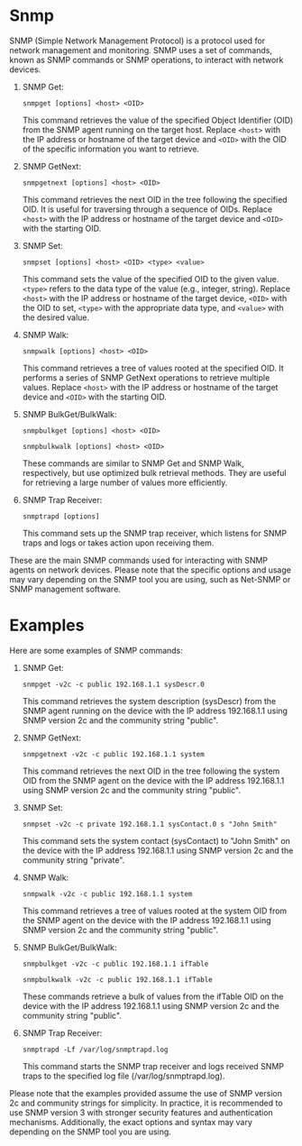 # Snmp

SNMP (Simple Network Management Protocol) is a protocol used for network management and monitoring. SNMP uses a set of commands, known as SNMP commands or SNMP operations, to interact with network devices.

1. SNMP Get:
   ```
   snmpget [options] <host> <OID>
   ```
   This command retrieves the value of the specified Object Identifier (OID) from the SNMP agent running on the target host. Replace `<host>` with the IP address or hostname of the target device and `<OID>` with the OID of the specific information you want to retrieve.

2. SNMP GetNext:
   ```
   snmpgetnext [options] <host> <OID>
   ```
   This command retrieves the next OID in the tree following the specified OID. It is useful for traversing through a sequence of OIDs. Replace `<host>` with the IP address or hostname of the target device and `<OID>` with the starting OID.

3. SNMP Set:
   ```
   snmpset [options] <host> <OID> <type> <value>
   ```
   This command sets the value of the specified OID to the given value. `<type>` refers to the data type of the value (e.g., integer, string). Replace `<host>` with the IP address or hostname of the target device, `<OID>` with the OID to set, `<type>` with the appropriate data type, and `<value>` with the desired value.

4. SNMP Walk:
   ```
   snmpwalk [options] <host> <OID>
   ```
   This command retrieves a tree of values rooted at the specified OID. It performs a series of SNMP GetNext operations to retrieve multiple values. Replace `<host>` with the IP address or hostname of the target device and `<OID>` with the starting OID.

5. SNMP BulkGet/BulkWalk:
   ```
   snmpbulkget [options] <host> <OID>
   ```
   ```
   snmpbulkwalk [options] <host> <OID>
   ```
   These commands are similar to SNMP Get and SNMP Walk, respectively, but use optimized bulk retrieval methods. They are useful for retrieving a large number of values more efficiently.

6. SNMP Trap Receiver:
   ```
   snmptrapd [options]
   ```
   This command sets up the SNMP trap receiver, which listens for SNMP traps and logs or takes action upon receiving them.

These are the main SNMP commands used for interacting with SNMP agents on network devices. Please note that the specific options and usage may vary depending on the SNMP tool you are using, such as Net-SNMP or SNMP management software.

# Examples
Here are some examples of SNMP commands:

1. SNMP Get:
   ```
   snmpget -v2c -c public 192.168.1.1 sysDescr.0
   ```
   This command retrieves the system description (sysDescr) from the SNMP agent running on the device with the IP address 192.168.1.1 using SNMP version 2c and the community string "public".

2. SNMP GetNext:
   ```
   snmpgetnext -v2c -c public 192.168.1.1 system
   ```
   This command retrieves the next OID in the tree following the system OID from the SNMP agent on the device with the IP address 192.168.1.1 using SNMP version 2c and the community string "public".

3. SNMP Set:
   ```
   snmpset -v2c -c private 192.168.1.1 sysContact.0 s "John Smith"
   ```
   This command sets the system contact (sysContact) to "John Smith" on the device with the IP address 192.168.1.1 using SNMP version 2c and the community string "private".

4. SNMP Walk:
   ```
   snmpwalk -v2c -c public 192.168.1.1 system
   ```
   This command retrieves a tree of values rooted at the system OID from the SNMP agent on the device with the IP address 192.168.1.1 using SNMP version 2c and the community string "public".

5. SNMP BulkGet/BulkWalk:
   ```
   snmpbulkget -v2c -c public 192.168.1.1 ifTable
   ```
   ```
   snmpbulkwalk -v2c -c public 192.168.1.1 ifTable
   ```
   These commands retrieve a bulk of values from the ifTable OID on the device with the IP address 192.168.1.1 using SNMP version 2c and the community string "public".

6. SNMP Trap Receiver:
   ```
   snmptrapd -Lf /var/log/snmptrapd.log
   ```
   This command starts the SNMP trap receiver and logs received SNMP traps to the specified log file (/var/log/snmptrapd.log).

Please note that the examples provided assume the use of SNMP version 2c and community strings for simplicity. In practice, it is recommended to use SNMP version 3 with stronger security features and authentication mechanisms. Additionally, the exact options and syntax may vary depending on the SNMP tool you are using.